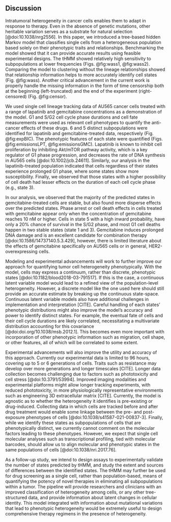 ## Discussion

Intratumoral heterogeneity in cancer cells enables them to adapt in response to therapy. Even in the absence of genetic mutations, other heritable variation serves as a substrate for natural selection [@doi:10.1038/nrg2556]. In this paper, we introduced a tree-based hidden Markov model that classifies single cells from a heterogeneous population based solely on their phenotypic traits and relationships. Benchmarking the model showed that it can provide accurate results using feasible experimental designs. The tHMM showed relatively high sensitivity to subpopulations at lower frequencies (Figs. @fig:wass1, @fig:wass2). Comparing the model to clustering without the lineage relationships showed that relationship information helps to more accurately identify cell states (Fig. @fig:wass). Another critical advancement in the current work is properly handle the missing information in the form of time censorship both at the beginning (left-truncated) and the end of the experiment (right-censored) (Fig. @fig:censor).

We used single cell lineage tracking data of AU565 cancer cells treated with a range of lapatinib and gemcitabine concentrations as a demonstration of the model. G1 and S/G2 cell cycle phase durations and cell fate measurements were used as relevant cell phenotypes to quantify the anti-cancer effects of these drugs. 6 and 5 distinct subpopulations were identified for lapatinib and gemcitabine-treated data, respectively (Fig. @fig:expBIC). The phenotypic features of each state were quantified (Figs. @fig:emissionsLPT,  @fig:emissionsGMC). Lapatinib is known to inhibit cell proliferation by inhibiting Akt/mTOR pathway activity, which is a key regulator of G1 phase progression, and decreases the rate of DNA synthesis in AU565 cells [@doi:10.1002/jcb.24611]. Similarly, our analysis in the lapatinib-treated population indicated that cells regardless of their states experience prolonged G1 phase, where some states show more susceptibility. Finally, we observed that those states with a higher possibility of cell death had lesser effects on the duration of each cell cycle phase (e.g., state 3).

In our analysis, we observed that the majority of the predicted states in gemcitabine-treated cells are stable, but also found more disperse effects over the predicted states. Phase arrest or cell death effects in cells treated with gemcitabine appear only when the concentration of gemcitabine reaches 10 nM or higher. Cells in state 5 with a high inward probability, have only a 20% chance of survival in the S/G2 phase, and most G1 cell deaths happen in two stable states (state 1 and 3). Gemcitabine induces prolonged DNA damage and is an excellent candidate for combination therapy [@doi:10.1586/14737140.5.3.429], however, there is limited literature about the effects of gemcitabine specifically on AU565 cells or in general, HER2-overexpressing cells.

Modeling and experimental advancements will work to further improve our approach for quantifying tumor cell heterogeneity phenotypically. With the model, cells may express a continuum, rather than discrete, phenotypic states [@doi:10.1182/blood2018-03-791517]. If this is the case, a continuous latent variable model would lead to a refined view of the population-level heterogeneity. However, a discrete model like the one used here should still provide an accurate estimate by breaking up the continuous state-space. Continuous latent variable models also have additional challenges in implementation and interpretation [CITE]. Careful handling of each states’ phenotypic distributions might also improve the model’s accuracy and power to identify distinct states. For example, the eventual fate of cells and their cell cycle durations are likely correlated, necessitating a multivariate distribution accounting for this covariance [@doi:doi.org/10.1038/msb.2012.1]. This becomes even more important with incorporation of other phenotypic information such as migration, cell shape, or other features, all of which will be correlated to some extent.

Experimental advancements will also improve the utility and accuracy of this approach. Currently our experimental data is limited to 96 hours, covering up to 5 or 6 generations of cells. Traits such as resistance may develop over more generations and longer timescales [CITE]. Longer data collection becomes challenging due to factors such as phototoxicity and cell stress [@doi:10.3791/53994]. Improved imaging modalities and experimental platforms might allow longer tracking experiments, with reduced phototoxicity, in more physiologically representative environments such as engineering 3D extracellular matrix [CITE]. Currently, the model is agnostic as to whether the heterogeneity it identifies is pre-existing or drug-induced. Collecting data in which cells are tracked before and after drug treatment would enable some linkage between the pre- and post-exposure phenotypes of cells [@doi:10.1038/s41587-021-00837-3]. Finally, while we identify these states as subpopulations of cells that are phenotypically distinct, we currently cannot comment on the molecular factors leading to these phenotypes. However, we expect that single cell molecular analyses such as transcriptional profiling, tied with molecular barcodes, should allow us to align molecular and phenotypic states in the same populations of cells [@doi:10.1038/nri.2017.76].

As a follow-up study, we intend to design assays to experimentally validate the number of states predicted by tHMM, and study the extent and sources of differences between the identified states. The tHMM may further be used for drug screening as a single cell, rather than population-based, means of quantifying the potency of novel therapies in eliminating all subpopulations within a tumor. The pipeline will provide researchers and clinicians with an improved classification of heterogeneity among cells, or any other tree-structured data, and provide information about latent changes in cellular identity. This model integrated with information about mutational variations that lead to phenotypic heterogeneity would be extremely useful to design comprehensive therapy regimens in the presence of heterogeneity.
